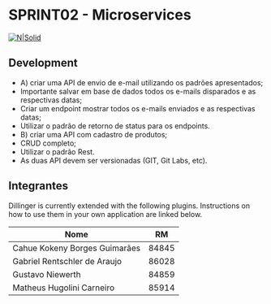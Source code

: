# SPRINT02 - Microservices 


[![N|Solid](https://cldup.com/dTxpPi9lDf.thumb.png)](https://nodesource.com/products/nsolid)

## Development

- A)    criar uma API de envio de e-mail utilizando os padrões apresentados;
- Importante salvar em base de dados todos os e-mails disparados e as respectivas datas;
- Criar um endpoint mostrar todos os e-mails enviados e as respectivas datas;
- Utilizar o padrão de retorno de status para os endpoints.
- B)  criar uma API com cadastro  de produtos;
- CRUD completo;
- Utilizar o padrão Rest.
- As duas API devem ser versionadas (GIT, Git Labs, etc).


## Integrantes

Dillinger is currently extended with the following plugins.
Instructions on how to use them in your own application are linked below.

| Nome | RM |
| ------ | ------ |
| Cahue Kokeny Borges Guimarães | 84845 |
| Gabriel Rentschler de Araujo | 86028 |
| Gustavo Niewerth | 84859 |
| Matheus Hugolini Carneiro | 85914 |
